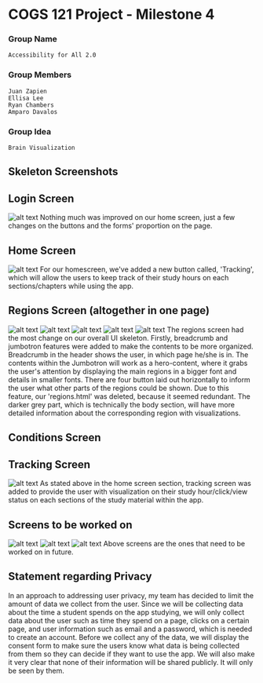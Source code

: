 # COGS 121 Project - Milestone 4

### Group Name

	Accessibility for All 2.0

### Group Members

	Juan Zapien
	Ellisa Lee
	Ryan Chambers
	Amparo Davalos

### Group Idea

	Brain Visualization

## Skeleton Screenshots

## Login Screen
![alt text](https://github.com/rchamber1/COGS_121_Project/blob/master/milestone4/screenshots/Screenshot%202018-05-02%2004.39.45.png)
Nothing much was improved on our home screen, just a few changes on the buttons and the forms' proportion on the page. 

## Home Screen
![alt text](https://github.com/rchamber1/COGS_121_Project/blob/master/milestone4/screenshots/Screenshot%202018-05-02%2004.32.03.png)
For our homescreen, we've added a new button called, 'Tracking', which will allow the users to keep track of their study hours on each sections/chapters while using the app. 

## Regions Screen (altogether in one page) 
![alt text](https://github.com/rchamber1/COGS_121_Project/blob/master/milestone4/screenshots/Screenshot%202018-05-02%2002.43.06.png)
![alt text](https://github.com/rchamber1/COGS_121_Project/blob/master/milestone4/screenshots/Screenshot%202018-05-02%2002.43.13.png)
![alt text](https://github.com/rchamber1/COGS_121_Project/blob/master/milestone4/screenshots/Screenshot%202018-05-02%2002.43.18.png)
![alt text](https://github.com/rchamber1/COGS_121_Project/blob/master/milestone4/screenshots/Screenshot%202018-05-02%2002.43.24.png)
![alt text](https://github.com/rchamber1/COGS_121_Project/blob/master/milestone4/screenshots/conditions_detail.jpg)
The regions screen had the most change on our overall UI skeleton. Firstly, breadcrumb and jumbotron features were added to make the contents to be more organized. Breadcrumb in the header shows the user, in which page he/she is in. The contents within the Jumbotron will work as a hero-content, where it grabs the user's attention by displaying the main regions in a bigger font and details in smaller fonts. There are four button laid out horizontally to inform the user what other parts of the regions could be shown. Due to this feature, our 'regions.html' was deleted, because it seemed redundant. The darker grey part, which is technically the body section, will have more detailed information about the corresponding region with visualizations. 

## Conditions Screen


## Tracking Screen
![alt text](https://github.com/rchamber1/COGS_121_Project/blob/master/milestone4/screenshots/Screenshot%202018-05-02%2004.32.11.png)
As stated above in the home screen section, tracking screen was added to provide the user with visualization on their study hour/click/view status on each sections of the study material within the app. 

## Screens to be worked on 
![alt text](https://github.com/rchamber1/COGS_121_Project/blob/master/milestone4/screenshots/Screenshot%202018-05-02%2004.57.32.png)
![alt text](https://github.com/rchamber1/COGS_121_Project/blob/master/milestone4/screenshots/Screenshot%202018-05-02%2004.57.47.png)
![alt text](https://github.com/rchamber1/COGS_121_Project/blob/master/milestone4/screenshots/Screenshot%202018-05-02%2004.56.05.png)
Above screens are the ones that need to be worked on in future. 

## Statement regarding Privacy 
In an approach to addressing user privacy, my team has decided to limit the amount of data we collect from the user. Since we will be collecting data about the time a student spends on the app studying, we will only collect data about the user such as time they spend on a page, clicks on a certain page, and user information such as email 
and a password, which is needed to create an account. Before we collect any of the data, we will display the consent form to make sure the users know what data is being collected from them so they can decide if they want to use the app. We will also make it very clear that none of their information will be shared publicly. It will only be seen by them.
